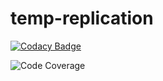 # temp-replication

[![Codacy Badge](https://api.codacy.com/project/badge/Grade/927a7b5e6cc14e3894e26ac1c80a0b55)](https://app.codacy.com/gh/Saurabhkr952/temp-replication?utm_source=github.com&utm_medium=referral&utm_content=Saurabhkr952/temp-replication&utm_campaign=Badge_Grade)

![Code Coverage](https://img.shields.io/badge/Code%20Coverage-100%25-success?style=flat)
#
#
